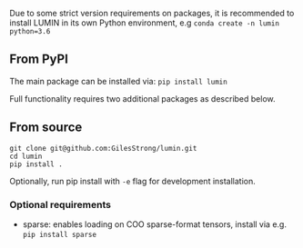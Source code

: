 Due to some strict version requirements on packages, it is recommended to install LUMIN in its own Python environment, e.g `conda create -n lumin python=3.6`

## From PyPI

The main package can be installed via:
`pip install lumin`

Full functionality requires two additional packages as described below.

## From source

```
git clone git@github.com:GilesStrong/lumin.git
cd lumin
pip install .
```

Optionally, run pip install with `-e` flag for development installation.

### Optional requirements

- sparse: enables loading on COO sparse-format tensors, install via e.g. `pip install sparse`